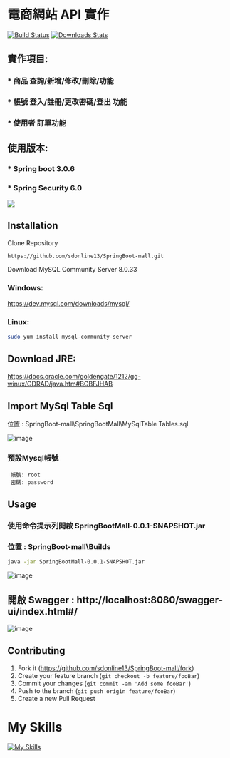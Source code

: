 # 電商網站 API 實作



[![Build Status][travis-image]][travis-url]
[![Downloads Stats][npm-downloads]][npm-url]

## 實作項目:

### * 商品 查詢/新增/修改/刪除/功能

### * 帳號 登入/註冊/更改密碼/登出 功能

### * 使用者 訂單功能

## 使用版本:
### * Spring boot 3.0.6
### * Spring Security 6.0
![](header.png)

## Installation

Clone Repository


```sh
https://github.com/sdonline13/SpringBoot-mall.git
```

Download MySQL Community Server 8.0.33


### Windows:

https://dev.mysql.com/downloads/mysql/

### Linux:

```sh
sudo yum install mysql-community-server
```

## Download JRE: 

https://docs.oracle.com/goldengate/1212/gg-winux/GDRAD/java.htm#BGBFJHAB


## Import MySql Table Sql 

位置 : SpringBoot-mall\SpringBootMall\MySqlTable    Tables.sql


![image](https://github.com/sdonline13/SpringBoot-mall/assets/50354880/8765b272-6e8d-4db7-90af-8db778ec74a1)


### 預設Mysql帳號
     帳號: root
     密碼: password

## Usage 

### 使用命令提示列開啟 SpringBootMall-0.0.1-SNAPSHOT.jar
 
### 位置 : SpringBoot-mall\Builds

 ```sh
java -jar SpringBootMall-0.0.1-SNAPSHOT.jar
```

 
 ![image](https://github.com/sdonline13/SpringBoot-mall/assets/50354880/85d22d26-da0e-4ddd-97fa-9d492beb39bc)

 
 ## 開啟 Swagger  :   http://localhost:8080/swagger-ui/index.html#/
 
 
 
 ![image](https://github.com/sdonline13/SpringBoot-mall/assets/50354880/1ee85a2c-04b1-4e6a-8f02-602c5c0f52fe)


 

## Contributing

1. Fork it (<https://github.com/sdonline13/SpringBoot-mall/fork>)
2. Create your feature branch (`git checkout -b feature/fooBar`)
3. Commit your changes (`git commit -am 'Add some fooBar'`)
4. Push to the branch (`git push origin feature/fooBar`)
5. Create a new Pull Request

<!-- Markdown link & img dfn's -->
[npm-image]: https://img.shields.io/npm/v/datadog-metrics.svg?style=flat-square
[npm-url]: https://npmjs.org/package/datadog-metrics
[npm-downloads]: https://img.shields.io/npm/dm/datadog-metrics.svg?style=flat-square
[travis-image]: https://img.shields.io/travis/dbader/node-datadog-metrics/master.svg?style=flat-square
[travis-url]: https://travis-ci.org/dbader/node-datadog-metrics
[wiki]: https://github.com/yourname/yourproject/wiki

<h1>My Skills</h1>

[![My Skills](https://skillicons.dev/icons?i=java,spring,cs,css,html,unity,js&theme=light)](https://skillicons.dev)
